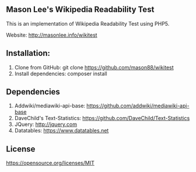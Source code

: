 ## Mason Lee's Wikipedia Readability Test

This is an implementation of Wikipedia Readability Test using PHP5.

Website: http://masonlee.info/wikitest

## Installation:

1. Clone from GitHub: git clone https://github.com/mason88/wikitest
2. Install dependencies: composer install

## Dependencies

1. Addwiki/mediawiki-api-base: https://github.com/addwiki/mediawiki-api-base
2. DaveChild's Text-Statistics: https://github.com/DaveChild/Text-Statistics
3. JQuery: http://jquery.com
4. Datatables: https://www.datatables.net

## License
https://opensource.org/licenses/MIT